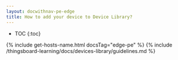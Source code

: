 ```yaml
---
layout: docwithnav-pe-edge
title: How to add your device to Device Library?
---
```


* TOC
{:toc}

{% include get-hosts-name.html docsTag="edge-pe" %}
{% include /thingsboard-learning/docs/devices-library/guidelines.md %}
